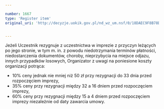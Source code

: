 ```yaml
---

number: 1667
type: 'Register item'
original_uri: 'http://decyzje.uokik.gov.pl/nd_wz_um.nsf/0/18DAEC9F8B78D294C12576380036A2F5?OpenDocument'


---
```


Jeżeli Uczestnik rezygnuje z uczestnictwa w imprezie z przyczyn leżących po jego stronie, w tym m. in. z powodu niedotrzymania terminów płatności, niedostarczenia dokumentów, choroby, nieprzybycia na miejsce odjazu, innych przypadków losowych, Organizator z uwagi na poniesione koszty organizacji potrąca:
- 10% ceny jednak nie mniej niż 50 zł przy rezygnacji do 33 dnia przed rozpoczęciem imprezy,
- 35% ceny przy rezygnacji między 32 a 16 dniem przed rozpoczęciem imprezy,
- 60% ceny przy rezygnacji między 15 a 4 dniem przed rozpoczęciem imprezy niezależnie od daty zawarcia umowy.
